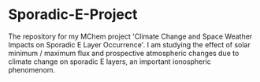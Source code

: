 # Sporadic-E-Project

The repository for my MChem project 'Climate Change and Space Weather Impacts on Sporadic E Layer Occurrence'. I am studying the effect of solar minimum / maximum flux and prospective atmospheric changes due to climate change on sporadic E layers, an important ionospheric phenomenom.
